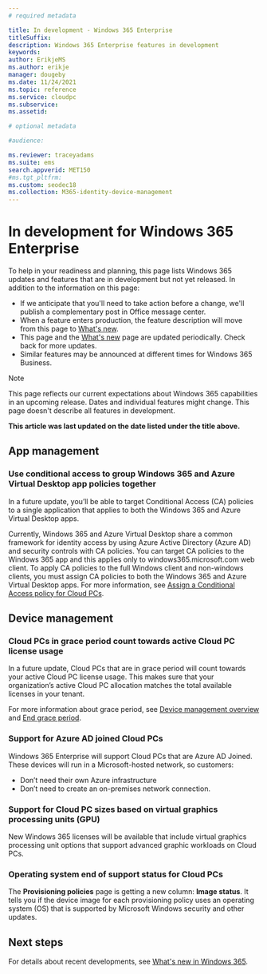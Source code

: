 ```yaml
---
# required metadata

title: In development - Windows 365 Enterprise
titleSuffix: 
description: Windows 365 Enterprise features in development
keywords:
author: ErikjeMS 
ms.author: erikje
manager: dougeby
ms.date: 11/24/2021
ms.topic: reference
ms.service: cloudpc
ms.subservice: 
ms.assetid: 

# optional metadata

#audience:

ms.reviewer: traceyadams
ms.suite: ems
search.appverid: MET150
#ms.tgt_pltfrm:
ms.custom: seodec18
ms.collection: M365-identity-device-management
---
```


# In development for Windows 365 Enterprise

To help in your readiness and planning, this page lists Windows 365 updates and features that are in development but not yet released. In addition to the information on this page:

- If we anticipate that you'll need to take action before a change, we'll publish a complementary post in Office message center.
- When a feature enters production, the feature description will move from this page to [What's new](whats-new.md).
- This page and the [What's new](whats-new.md) page are updated periodically. Check back for more updates.
- Similar features may be announced at different times for Windows 365 Business.

> [!NOTE]
> This page reflects our current expectations about Windows 365 capabilities in an upcoming release. Dates and individual features might change. This page doesn't describe all features in development.

**This article was last updated on the date listed under the title above.**

<!-- Common categories:  
## App management
## Device configuration
## Device enrollment
## Device management
## Intune apps
## Monitor and troubleshoot
## Role-based access control
## Security

-->

<!-- ***********************************************-->
## App management

### Use conditional access to group Windows 365 and Azure Virtual Desktop app policies together <!-- 36360788 -->

In a future update, you’ll be able to target Conditional Access (CA) policies to a single application that applies to both the Windows 365 and Azure Virtual Desktop apps.

Currently, Windows 365 and Azure Virtual Desktop share a common framework for identity access by using Azure Active Directory (Azure AD) and security controls with CA policies. You can target CA policies to the Windows 365 app and this applies only to windows365.microsoft.com web client. To apply CA policies to the full Windows client and non-windows clients, you must assign CA policies to both the Windows 365 and Azure Virtual Desktop apps.  For more information, see [Assign a Conditional Access policy for Cloud PCs](set-conditional-access-policies.md).

<!-- ***********************************************-->
## Device management

### Cloud PCs in grace period count towards active Cloud PC license usage<!-- 37017463-->

In a future update, Cloud PCs that are in grace period will count towards your active Cloud PC license usage. This makes sure that your organization’s active Cloud PC allocation matches the total available licenses in your tenant.

For more information about grace period, see [Device management overview](device-management-overview.md) and [End grace period](end-grace-period.md).

### Support for Azure AD joined Cloud PCs<!-- 35060203-->

Windows 365 Enterprise will support Cloud PCs that are Azure AD Joined. These devices will run in a Microsoft-hosted network, so customers:

- Don’t need their own Azure infrastructure
- Don’t need to create an on-premises network connection.

### Support for Cloud PC sizes based on virtual graphics processing units (GPU)<!--35091874 -->

New Windows 365 licenses will be available that include virtual graphics processing unit options that support advanced graphic workloads on Cloud PCs.

### Operating system end of support status for Cloud PCs<!--36852572 -->

The **Provisioning policies** page is getting a new column: **Image status**. It tells you if the device image for each provisioning policy uses an operating system (OS) that is supported by Microsoft Windows security and other updates.

<!-- ***********************************************-->
<!--## Provisioning-->

<!-- ***********************************************-->
<!--## Role-based access control-->

## Next steps

For details about recent developments, see [What's new in Windows 365](whats-new.md).
